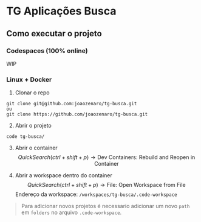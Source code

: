 # TG Aplicações Busca

## Como executar o projeto

### Codespaces (100% online)

WIP

### Linux + Docker
1. Clonar o repo
```console
git clone git@github.com:joaozenaro/tg-busca.git
ou
git clone https://github.com/joaozenaro/tg-busca.git
```

2. Abrir o projeto
```console
code tg-busca/
```

3. Abrir o container
$$QuickSearch (ctrl + shift + p) \longrightarrow \text{Dev Containers: Rebuild and Reopen in Container}$$

4. Abrir a workspace dentro do container
$$QuickSearch (ctrl + shift + p) \longrightarrow \text{File: Open Workspace from File}$$
Endereço da workspace: `/workspaces/tg-busca/.code-workspace`

> Para adicionar novos projetos é necessario adicionar um novo `path` em `folders` no arquivo `.code-workspace`.